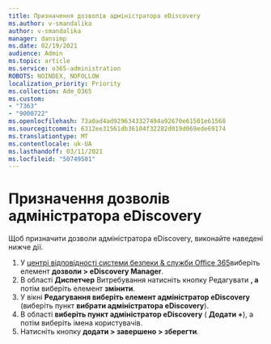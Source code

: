 ```yaml
---
title: Призначення дозволів адміністратора eDiscovery
ms.author: v-smandalika
author: v-smandalika
manager: dansimp
ms.date: 02/19/2021
audience: Admin
ms.topic: article
ms.service: o365-administration
ROBOTS: NOINDEX, NOFOLLOW
localization_priority: Priority
ms.collection: Adm_O365
ms.custom:
- "7363"
- "9000722"
ms.openlocfilehash: 73a0ad4ad9296343327494a92670e61501e61568
ms.sourcegitcommit: 6312ee31561db36104f32282d019d069ede69174
ms.translationtype: MT
ms.contentlocale: uk-UA
ms.lasthandoff: 03/11/2021
ms.locfileid: "50749501"
---
```

# <a name="assign-ediscovery-administrator-permissions"></a>Призначення дозволів адміністратора eDiscovery

Щоб призначити дозволи адміністратора eDiscovery, виконайте наведені нижче дії.

1. У [центрі відповідності системи безпеки & служби Office 365](https://sip.protection.office.com/)виберіть елемент **дозволи > eDiscovery Manager**.
2. В області **Диспетчер** Витребування натисніть кнопку Редагувати **, а** потім виберіть елемент **змінити**.
3. У вікні **Редагування виберіть елемент адміністратор eDiscovery** (виберіть пункт **вибрати адміністратора eDiscovery**).
4. В області **виберіть пункт адміністратор eDiscovery** ( **Додати +**), а потім виберіть імена користувачів.
5. Натисніть кнопку **додати > завершено > зберегти**.